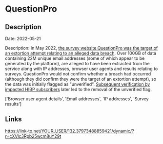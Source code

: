 # QuestionPro

## Description

Date: 2022-05-21

Description:
In May 2022, <a href="https://www.bleepingcomputer.com/news/security/hackers-try-to-extort-survey-firm-questionpro-after-alleged-data-theft/" target="_blank" rel="noopener">the survey website QuestionPro was the target of an extortion attempt relating to an alleged data breach</a>. Over 100GB of data containing 22M unique email addresses (some of which appear to be generated by the platform), are alleged to have been extracted from the service along with IP addresses, browser user agents and results relating to surveys. QuestionPro would not confirm whether a breach had occurred (although they did confirm they were the target of an extortion attempt), so the data was initially flagged as &quot;unverified&quot;. <a href="https://twitter.com/troyhunt/status/1555696116351377410" target="_blank" rel="noopener">Subsequent verification by impacted HIBP subscribers</a> later led to the removal of the unverified flag.


['Browser user agent details', 'Email addresses', 'IP addresses', 'Survey results']

## Links

https://link-to.net/YOUR_USER/132.37973488859421/dynamic/?r=cXVlc3Rpb25wcm8uY29t